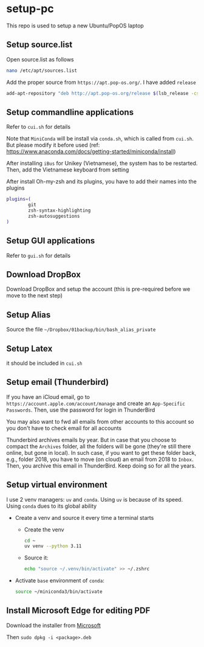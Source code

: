 # setup-pc

This repo is used to setup a new Ubuntu/PopOS laptop

## Setup source.list

Open source.list as follows

```bash
nano /etc/apt/sources.list
```

Add the proper source from `https://apt.pop-os.org/`. I have added `release`

```bash
add-apt-repository "deb http://apt.pop-os.org/release $(lsb_release -cs) main"
```

## Setup commandline applications

Refer to `cui.sh` for details

Note that `MiniConda` will be install via `conda.sh`, which is called from `cui.sh`. But please modify it before used (ref: https://www.anaconda.com/docs/getting-started/miniconda/install)

After installing `iBus` for Unikey (Vietnamese), the system has to be restarted. Then, add the Vietnamese keyboard from setting

After install Oh-my-zsh and its plugins, you have to add their names into the plugins

```bash
plugins=(
        git
        zsh-syntax-highlighting
        zsh-autosuggestions
)

```

## Setup GUI applications

Refer to `gui.sh` for details

## Download DropBox

Download DropBox and setup the account (this is pre-required before we move to the next step)

## Setup Alias

Source the file `~/Dropbox/01backup/bin/bash_alias_private`

## Setup Latex

it should be included in `cui.sh`

## Setup email (Thunderbird)

If you have an iCloud email, go to `https://account.apple.com/account/manage` and create an `App-Specific Passwords`. Then, use the password for login in ThunderBird

You may also want to fwd all emails from other accounts to this account so you don't have to check email for all accounts

Thunderbird archives emails by year. But in case that you choose to compact the `Archives` folder, all the folders will be gone (they're still there online, but gone in local). In such case, if you want to get these folder back, e.g., folder 2018, you have to move (on cloud) an email from 2018 to `Inbox`. Then, you archive this email in ThunderBird. Keep doing so for all the years.

## Setup virtual environment

I use 2 venv managers: `uv` and `conda`. Using `uv` is because of its speed. Using `conda` dues to its global ability

- Create a venv and source it every time a terminal starts

    - Create the venv

        ```bash
        cd ~
        uv venv --python 3.11
        ```

    - Source it:

        ```bash
        echo "source ~/.venv/bin/activate" >> ~/.zshrc
        ```

- Activate `base` environment of `conda`:

    ```bash
    source ~/miniconda3/bin/activate
    ```

## Install Microsoft Edge for editing PDF

Download the installer from [Microsoft](https://www.microsoft.com/en-us/edge/download?form=MA13FJ)

Then `sudo dpkg -i <package>.deb`
